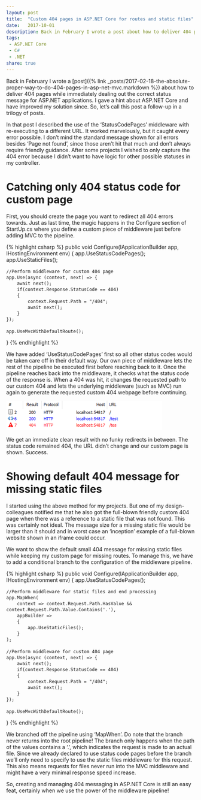 ```yaml
---
layout: post
title:  "Custom 404 pages in ASP.NET Core for routes and static files"
date:   2017-10-01
description: Back in February I wrote a post about how to deliver 404 pages while immediately dealing out the correct status message for ASP.NET applications. I gave a hint about ASP.NET Core and have improved my solution since. So, let’s call this post a follow-up in a trilogy of posts.
tags:
 - ASP.NET Core
 - C#
 - .NET
share: true
---
```

Back in February I wrote a [post]({% link _posts/2017-02-18-the-absolute-proper-way-to-do-404-pages-in-asp-net-mvc.markdown %}) about how to deliver 404 pages while immediately dealing out the correct status message for ASP.NET applications. I gave a hint about ASP.NET Core and have improved my solution since. So, let’s call this post a follow-up in a trilogy of posts.

In that post I described the use of the ‘StatusCodePages’ middleware with re-executing to a different URL. It worked marvelously, but it caught every error possible. I don’t mind the standard message shown for all errors besides ‘Page not found’, since those aren’t hit that much and don’t always require friendly guidance. After some projects I wished to only capture the 404 error because I didn’t want to have logic for other possible statuses in my controller.

# Catching only 404 status code for custom page

First, you should create the page you want to redirect all 404 errors towards. Just as last time, the magic happens in the Configure section of StartUp.cs where you define a custom piece of middleware just before adding MVC to the pipeline.

{% highlight csharp %}
public void Configure(IApplicationBuilder app, IHostingEnvironment env)
{
    app.UseStatusCodePages();
    app.UseStaticFiles();

    //Perform middleware for custom 404 page
    app.Use(async (context, next) => {
        await next();
        if(context.Response.StatusCode == 404)
        {
            context.Request.Path = "/404";
            await next();
        }
    });

    app.UseMvcWithDefaultRoute();
}
{% endhighlight %}

We have added ‘UseStatusCodePages’ first so all other status codes would be taken care off in their default way. Our own piece of middleware lets the rest of the pipeline be executed first before reaching back to it. Once the pipeline reaches back into the middleware, it checks what the status code of the response is. When a 404 was hit, it changes the requested path to our custom 404 and lets the underlying middleware (such as MVC) run again to generate the requested custom 404 webpage before continuing.

![ASP.NET Core Customer 404](/assets/images/asp-net-core-custom-404.png "ASP.NET Core Customer 404")

We get an immediate clean result with no funky redirects in between. The status code remained 404, the URL didn’t change and our custom page is shown. Success.

# Showing default 404 message for missing static files

I started using the above method for my projects. But one of my design-colleagues notified me that he also got the full-blown friendly custom 404 page when there was a reference to a static file that was not found. This was certainly not ideal. The message size for a missing static file would be larger than it should and in worst case an ‘inception’ example of a full-blown website shown in an iframe could occur.

We want to show the default small 404 message for missing static files while keeping my custom page for missing routes. To manage this, we have to add a conditional branch to the configuration of the middleware pipeline.

{% highlight csharp %}
public void Configure(IApplicationBuilder app, IHostingEnvironment env)
{
    app.UseStatusCodePages();

    //Perform middleware for static files and end processing
    app.MapWhen(
        context => context.Request.Path.HasValue && context.Request.Path.Value.Contains('.'),
        appBuilder =>
        {
            app.UseStaticFiles();
        }
    );

    //Perform middleware for custom 404 page
    app.Use(async (context, next) => {
        await next();
        if(context.Response.StatusCode == 404)
        {
            context.Request.Path = "/404";
            await next();
        }
    });

    app.UseMvcWithDefaultRoute();
}
{% endhighlight %}

We branched off the pipeline using ‘MapWhen’. Do note that the branch never returns into the root pipeline! The branch only happens when the path of the values contains a ‘.’, which indicates the request is made to an actual file. Since we already declared to use status code pages before the branch we’ll only need to specify to use the static files middleware for this request. This also means requests for files never run into the MVC middleware and might have a very minimal response speed increase.

So, creating and managing 404 messaging in ASP.NET Core is still an easy feat, certainly when we use the power of the middleware pipeline!